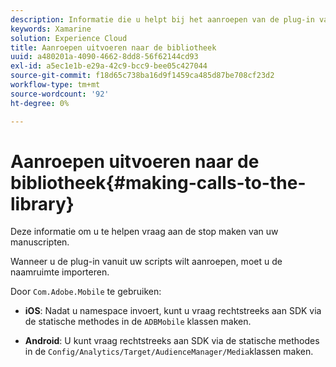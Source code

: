 ```yaml
---
description: Informatie die u helpt bij het aanroepen van de plug-in vanuit uw scripts.
keywords: Xamarine
solution: Experience Cloud
title: Aanroepen uitvoeren naar de bibliotheek
uuid: a480201a-4090-4662-8dd8-56f62144cd93
exl-id: a5ec1e1b-e29a-42c9-bcc9-bee05c427044
source-git-commit: f18d65c738ba16d9f1459ca485d87be708cf23d2
workflow-type: tm+mt
source-wordcount: '92'
ht-degree: 0%

---
```


# Aanroepen uitvoeren naar de bibliotheek{#making-calls-to-the-library}

Deze informatie om u te helpen vraag aan de stop maken van uw manuscripten.

Wanneer u de plug-in vanuit uw scripts wilt aanroepen, moet u de naamruimte importeren.

Door `Com.Adobe.Mobile` te gebruiken:

* **iOS**: Nadat u namespace invoert, kunt u vraag rechtstreeks aan SDK via de statische methodes in de  `ADBMobile` klassen maken.

* **Android**: U kunt vraag rechtstreeks aan SDK via de statische methodes in de  `Config/Analytics/Target/AudienceManager/Media`klassen maken.
